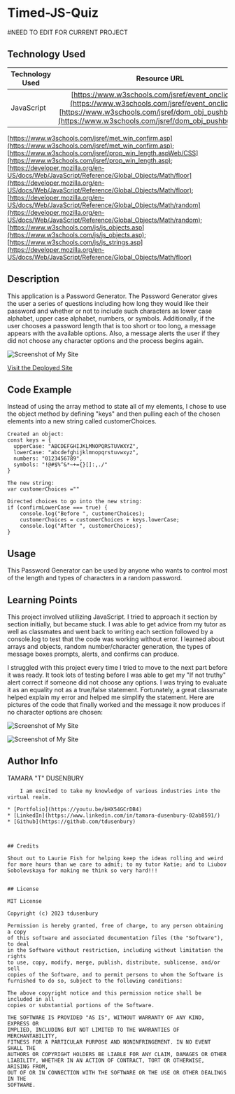 # Timed-JS-Quiz

#NEED TO EDIT FOR CURRENT PROJECT

## Technology Used 

| Technology Used         | Resource URL           | 
| ------------- |:-------------:| 
| JavaScript | [https://www.w3schools.com/jsref/event_onclick.asp](https://www.w3schools.com/jsref/event_onclick.asp);  [https://www.w3schools.com/jsref/dom_obj_pushbutton.asp](https://www.w3schools.com/jsref/dom_obj_pushbutton.asp); 

[https://www.w3schools.com/jsref/met_win_confirm.asp](https://www.w3schools.com/jsref/met_win_confirm.asp); [https://www.w3schools.com/jsref/prop_win_length.aspWeb/CSS](https://www.w3schools.com/jsref/prop_win_length.asp); [https://developer.mozilla.org/en-US/docs/Web/JavaScript/Reference/Global_Objects/Math/floor](https://developer.mozilla.org/en-US/docs/Web/JavaScript/Reference/Global_Objects/Math/floor); [https://developer.mozilla.org/en-US/docs/Web/JavaScript/Reference/Global_Objects/Math/random](https://developer.mozilla.org/en-US/docs/Web/JavaScript/Reference/Global_Objects/Math/random); [https://www.w3schools.com/js/js_objects.asp](https://www.w3schools.com/js/js_objects.asp); [https://www.w3schools.com/js/js_strings.asp](https://developer.mozilla.org/en-US/docs/Web/JavaScript/Reference/Global_Objects/Math/floor)

## Description 

This application is a Password Generator. The Password Generator gives the user a series of questions including how long they would like their password and whether or not to include such characters as lower case alphabet, upper case alphabet, numbers, or symbols. Additionally, if the user chooses a password length that is too short or too long, a message appears with the available options. Also, a message alerts the user if they did not choose any character options and the process begins again.




![Screenshot of My Site](images/PG%20Site.PNG)




[Visit the Deployed Site](https://tdusenbury.github.io/Password-Generator-Project/)


## Code Example

Instead of using the array method to state all of my elements, I chose to use the object method by defining "keys" and then pulling each of the chosen elements into a new string called customerChoices.

```
Created an object:
const keys = {
  upperCase: "ABCDEFGHIJKLMNOPQRSTUVWXYZ",
  lowerCase: "abcdefghijklmnopqrstuvwxyz",
  numbers: "0123456789",
  symbols: "!@#$%^&*~+={}[]:,./"
}

The new string:
var customerChoices =""

Directed choices to go into the new string:
if (confirmLowerCase === true) {
    console.log("Before ", customerChoices);
    customerChoices = customerChoices + keys.lowerCase;
    console.log("After ", customerChoices);
}
```


## Usage 

This Password Generator can be used by anyone who wants to control most of the length and types of characters in a random password.


## Learning Points 

This project involved utilizing JavaScript. I tried to approach it section by section initially, but became stuck. I was able to get advice from my tutor as well as classmates and went back to writing each section followed by a console.log to test that the code was working without error. I learned about arrays and objects, random number/character generation, the types of message boxes prompts, alerts, and confirms can produce.

I struggled with this project every time I tried to move to the next part before it was ready. It took lots of testing before I was able to get my "If not truthy" alert correct if someone did not choose any options. I was trying to evaluate it as an equality not as a true/false statement.
Fortunately, a great classmate helped explain my error and helped me simplify the statement.
Here are pictures of the code that finally worked and the message it now produces if no character options are chosen:

![Screenshot of My Site](images/Code%20if%20No%20Choices.PNG)


![Screenshot of My Site](images/No%20Choices%20Made%20Message.PNG)

## Author Info


TAMARA "T" DUSENBURY
```
    I am excited to take my knowledge of various industries into the virtual realm.

* [Portfolio](https://youtu.be/bHX54GCrDB4)
* [LinkedIn](https://www.linkedin.com/in/tamara-dusenbury-02ab8591/)
* [Github](https://github.com/tdusenbury)
```
```


## Credits

Shout out to Laurie Fish for helping keep the ideas rolling and weird for more hours than we care to admit; to my tutor Katie; and to Liubov Sobolevskaya for making me think so very hard!!!


## License

MIT License

Copyright (c) 2023 tdusenbury

Permission is hereby granted, free of charge, to any person obtaining a copy
of this software and associated documentation files (the "Software"), to deal
in the Software without restriction, including without limitation the rights
to use, copy, modify, merge, publish, distribute, sublicense, and/or sell
copies of the Software, and to permit persons to whom the Software is
furnished to do so, subject to the following conditions:

The above copyright notice and this permission notice shall be included in all
copies or substantial portions of the Software.

THE SOFTWARE IS PROVIDED "AS IS", WITHOUT WARRANTY OF ANY KIND, EXPRESS OR
IMPLIED, INCLUDING BUT NOT LIMITED TO THE WARRANTIES OF MERCHANTABILITY,
FITNESS FOR A PARTICULAR PURPOSE AND NONINFRINGEMENT. IN NO EVENT SHALL THE
AUTHORS OR COPYRIGHT HOLDERS BE LIABLE FOR ANY CLAIM, DAMAGES OR OTHER
LIABILITY, WHETHER IN AN ACTION OF CONTRACT, TORT OR OTHERWISE, ARISING FROM,
OUT OF OR IN CONNECTION WITH THE SOFTWARE OR THE USE OR OTHER DEALINGS IN THE
SOFTWARE.